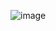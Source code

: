 ![image](https://user-images.githubusercontent.com/112846206/202979330-5f5d9c9c-0b69-43e5-a47a-4caea3c702a9.png)

